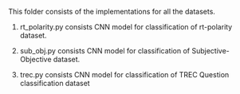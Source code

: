 
This folder consists of the implementations for all the datasets.

1. rt_polarity.py consists CNN model for classification of rt-polarity dataset.

2. sub_obj.py consists CNN model for classification of Subjective-Objective dataset.

3. trec.py consists CNN model for classification of TREC Question classification dataset
